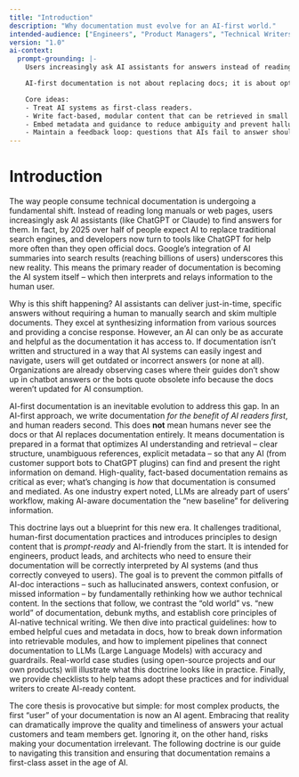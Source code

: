 ```yaml
---
title: "Introduction"
description: "Why documentation must evolve for an AI-first world."
intended-audience: ["Engineers", "Product Managers", "Technical Writers", "LLM Prompt Engineers"]
version: "1.0"
ai-context:
  prompt-grounding: |-
    Users increasingly ask AI assistants for answers instead of reading long manuals. The practical consequence is that the primary reader of most future documentation will be an AI system that retrieves, assembles, and explains information to humans on demand.

    AI-first documentation is not about replacing docs; it is about optimizing docs for machine consumption so assistants can provide accurate, just‑in‑time answers. This doctrine explains how to write, structure, and ship documentation that LLMs can ingest reliably while remaining clear for humans who read it directly.

    Core ideas:
    - Treat AI systems as first-class readers.
    - Write fact-based, modular content that can be retrieved in small units.
    - Embed metadata and guidance to reduce ambiguity and prevent hallucinations.
    - Maintain a feedback loop: questions that AIs fail to answer should drive doc updates.
---
```

# Introduction

The way people consume technical documentation is undergoing a fundamental shift. Instead of reading long manuals or web pages, users increasingly ask AI assistants (like ChatGPT or Claude) to find answers for them. In fact, by 2025 over half of people expect AI to replace traditional search engines, and developers now turn to tools like ChatGPT for help more often than they open official docs. Google’s integration of AI summaries into search results (reaching billions of users) underscores this new reality. This means the primary reader of documentation is becoming the AI system itself – which then interprets and relays information to the human user.

Why is this shift happening? AI assistants can deliver just-in-time, specific answers without requiring a human to manually search and skim multiple documents. They excel at synthesizing information from various sources and providing a concise response. However, an AI can only be as accurate and helpful as the documentation it has access to. If documentation isn’t written and structured in a way that AI systems can easily ingest and navigate, users will get outdated or incorrect answers (or none at all). Organizations are already observing cases where their guides don’t show up in chatbot answers or the bots quote obsolete info because the docs weren’t updated for AI consumption.

AI-first documentation is an inevitable evolution to address this gap. In an AI-first approach, we write documentation *for the benefit of AI readers first*, and human readers second. This does **not** mean humans never see the docs or that AI replaces documentation entirely. It means documentation is prepared in a format that optimizes AI understanding and retrieval – clear structure, unambiguous references, explicit metadata – so that any AI (from customer support bots to ChatGPT plugins) can find and present the right information on demand. High-quality, fact-based documentation remains as critical as ever; what’s changing is *how* that documentation is consumed and mediated. As one industry expert noted, LLMs are already part of users’ workflow, making AI-aware documentation the “new baseline” for delivering information.

This doctrine lays out a blueprint for this new era. It challenges traditional, human-first documentation practices and introduces principles to design content that is *prompt-ready* and AI-friendly from the start. It is intended for engineers, product leads, and architects who need to ensure their documentation will be correctly interpreted by AI systems (and thus correctly conveyed to users). The goal is to prevent the common pitfalls of AI-doc interactions – such as hallucinated answers, context confusion, or missed information – by fundamentally rethinking how we author technical content. In the sections that follow, we contrast the “old world” vs. “new world” of documentation, debunk myths, and establish core principles of AI-native technical writing. We then dive into practical guidelines: how to embed helpful cues and metadata in docs, how to break down information into retrievable modules, and how to implement pipelines that connect documentation to LLMs (Large Language Models) with accuracy and guardrails. Real-world case studies (using open-source projects and our own products) will illustrate what this doctrine looks like in practice. Finally, we provide checklists to help teams adopt these practices and for individual writers to create AI-ready content.

The core thesis is provocative but simple: for most complex products, the first “user” of your documentation is now an AI agent. Embracing that reality can dramatically improve the quality and timeliness of answers your actual customers and team members get. Ignoring it, on the other hand, risks making your documentation irrelevant. The following doctrine is our guide to navigating this transition and ensuring that documentation remains a first-class asset in the age of AI.
